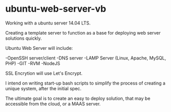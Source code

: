 # ubuntu-web-server-vb

Working with a ubuntu server 14.04 LTS.

Creating a template server to function as a base for deploying web server solutions quickly.

Ubuntu Web Server will include:

-OpenSSH server/client
-DNS server
-LAMP Server (Linux, Apache, MySQL, PHP)
-GIT
-RVM
-NodeJS

SSL Encrytion will use Let's Encrypt.

I intend on writing start-up bash scripts to simplify the process of creating a unique system, after the initial spec.

The ultimate goal is to create an easy to deploy solution, that may be accessible from the cloud, or a MAAS server.
